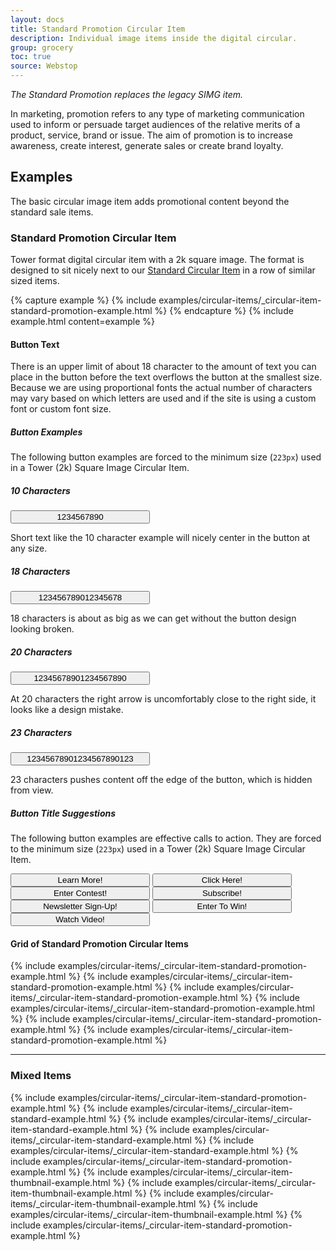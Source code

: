 ```yaml
---
layout: docs
title: Standard Promotion Circular Item
description: Individual image items inside the digital circular. 
group: grocery
toc: true
source: Webstop
---
```


*The Standard Promotion replaces the legacy SIMG item.*

In marketing, promotion refers to any type of marketing communication used to inform or persuade target audiences of the relative merits of a product, service, brand or issue. The aim of promotion is to increase awareness, create interest, generate sales or create brand loyalty.

## Examples

The basic circular image item adds promotional content beyond the standard sale items.

### Standard Promotion Circular Item 

Tower format digital circular item with a 2k square image. The format 
is designed to sit nicely next to our 
[Standard Circular Item](/docs/grocery/circulars/standard-circular-item) 
in a row of similar sized items. 

{% capture example %}
{% include examples/circular-items/_circular-item-standard-promotion-example.html %}
{% endcapture %}
{% include example.html content=example %}

#### Button Text

There is an upper limit of about 18 character to the amount of text you can place in the button 
before the text overflows the button at the smallest size. Because we are using proportional fonts 
the actual number of characters may vary based on which letters are used and if the site is using a 
custom font or custom font size. 

##### Button Examples

The following button examples are forced to the minimum size (`223px`) used in a 
Tower (2k) Square Image Circular Item.

<div class="row">
  <div class="col text-center">
    <h5>10 Characters</h5>
    <button class="circular-image-item-button btn btn-primary  mb-2" style="width: 223px;">
      1234567890 <i class="icon-arrow-right"></i>
    </button>
    <p>Short text like the 10 character example will nicely center in the button at any size.</p>
  </div>
  <div class="col text-center">
    <h5>18 Characters</h5>
    <button class="circular-image-item-button btn btn-primary  mb-2" style="width: 223px;">
      123456789012345678 <i class="icon-arrow-right"></i>
    </button>
    <p>18 characters is about as big as we can get without the button design looking broken.</p>
  </div>
  <div class="col text-center">
    <h5>20 Characters</h5>
    <button class="circular-image-item-button btn btn-primary  mb-2" style="width: 223px;">
      12345678901234567890 <i class="icon-arrow-right"></i>
    </button>
    <p>At 20 characters the right arrow is uncomfortably close to the right side, it looks like a design mistake.</p>
   </div>
  <div class="col text-center">
    <h5>23 Characters</h5>
    <button class="circular-image-item-button btn btn-primary  mb-2" style="width: 223px;">
      12345678901234567890123 <i class="icon-arrow-right"></i>
    </button>
    <p>23 characters pushes content off the edge of the button, which is hidden from view.</p>
  </div>
</div>

##### Button Title Suggestions

The following button examples are effective calls to action. They are forced to the minimum size 
(`223px`) used in a Tower (2k) Square Image Circular Item.

<button class="circular-image-item-button btn btn-primary  mb-2" style="width: 223px;">
  Learn More! <i class="icon-arrow-right"></i>
</button>
<button class="circular-image-item-button btn btn-primary  mb-2" style="width: 223px;">
  Click Here! <i class="icon-arrow-right"></i>
</button>
<button class="circular-image-item-button btn btn-primary  mb-2" style="width: 223px;">
  Enter Contest! <i class="icon-arrow-right"></i>
</button>
<button class="circular-image-item-button btn btn-primary  mb-2" style="width: 223px;">
  Subscribe! <i class="icon-arrow-right"></i>
</button>
<button class="circular-image-item-button btn btn-primary  mb-2" style="width: 223px;">
  Newsletter Sign-Up! <i class="icon-arrow-right"></i>
</button>
<button class="circular-image-item-button btn btn-primary  mb-2" style="width: 223px;">
  Enter To Win! <i class="icon-arrow-right"></i>
</button>
<button class="circular-image-item-button btn btn-primary  mb-2" style="width: 223px;">
  Watch Video! <i class="icon-arrow-right"></i>
</button>

#### Grid of Standard Promotion Circular Items

<div class="bd-example">
  <div class="row">
    {% include examples/circular-items/_circular-item-standard-promotion-example.html %}
    {% include examples/circular-items/_circular-item-standard-promotion-example.html %}
    {% include examples/circular-items/_circular-item-standard-promotion-example.html %}
    {% include examples/circular-items/_circular-item-standard-promotion-example.html %}
    {% include examples/circular-items/_circular-item-standard-promotion-example.html %}
    {% include examples/circular-items/_circular-item-standard-promotion-example.html %}
  </div>
</div>

---

### Mixed Items

<div class="bd-example">
  <div class="row">
    {% include examples/circular-items/_circular-item-standard-promotion-example.html %}
    {% include examples/circular-items/_circular-item-standard-example.html %}
    {% include examples/circular-items/_circular-item-standard-example.html %}
    {% include examples/circular-items/_circular-item-standard-example.html %}
    {% include examples/circular-items/_circular-item-standard-example.html %}
    {% include examples/circular-items/_circular-item-standard-promotion-example.html %}
    {% include examples/circular-items/_circular-item-thumbnail-example.html %}
    {% include examples/circular-items/_circular-item-thumbnail-example.html %}
    {% include examples/circular-items/_circular-item-thumbnail-example.html %}
    {% include examples/circular-items/_circular-item-thumbnail-example.html %}
    {% include examples/circular-items/_circular-item-standard-promotion-example.html %}
  </div>
</div>

